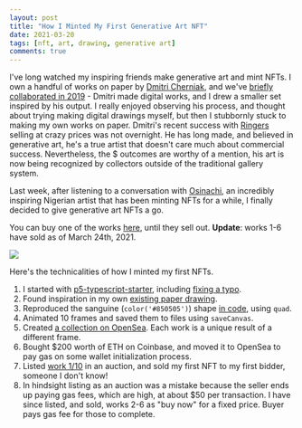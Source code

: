 ```yaml
---
layout: post
title: "How I Minted My First Generative Art NFT"
date: 2021-03-20
tags: [nft, art, drawing, generative art]
comments: true
---
```

I've long watched my inspiring friends make generative art and mint NFTs. I own a handful of works on paper by [Dmitri Cherniak](https://linktr.ee/dmitricherniak), and we've [briefly collaborated in 2019](https://www.instagram.com/p/BtuX53IHMBx/) - Dmitri made digital works, and I drew a smaller set inspired by his output. I really enjoyed observing his process, and thought about trying making digital drawings myself, but then I stubbornly stuck to making my own works on paper. Dmitri's recent success with [Ringers](https://opensea.io/assets/art-blocks?search%5BstringTraits%5D%5B0%5D%5Bname%5D=Ringers&search%5BstringTraits%5D%5B0%5D%5Bvalues%5D%5B0%5D=All%20Ringers) selling at crazy prices was not overnight. He has long made, and believed in generative art, he's a true artist that doesn't care much about commercial success. Nevertheless, the $ outcomes are worthy of a mention, his art is now being recognized by collectors outside of the traditional gallery system.

Last week, after listening to a conversation with [Osinachi](https://twitter.com/osinachiart), an incredibly inspiring Nigerian artist that has been minting NFTs for a while, I finally decided to give generative art NFTs a go.

You can buy one of the works [here](https://opensea.io/collection/generative-sanguines), until they sell out. **Update**: works 1-6 have sold as of March 24th, 2021.

![](https://raw.githubusercontent.com/dblock/p5art/master/shape.gif)

Here's the technicalities of how I minted my first NFTs.

1. I started with [p5-typescript-starter](https://github.com/Gaweph/p5-typescript-starter), including [fixing a typo](https://github.com/Gaweph/p5-typescript-starter/pull/14).
2. Found inspiration in my own [existing paper drawing](https://www.instagram.com/p/B9etMYGnMQ3/).
3. Reproduced the sanguine (`color('#850505')`) shape [in code](https://github.com/dblock/p5art/blob/master/sketch/sketch.ts#L28), using `quad`.
4. Animated 10 frames and saved them to files using `saveCanvas`.
5. Created [a collection on OpenSea](https://opensea.io/collection/generative-sanguines). Each work is a unique result of a different frame.
6. Bought $200 worth of ETH on Coinbase, and moved it to OpenSea to pay gas on some wallet initialization process.
7. Listed [work 1/10](https://opensea.io/assets/0x495f947276749ce646f68ac8c248420045cb7b5e/48718886585399041049872855307944290111042886289234588241181420742469385977857) in an auction, and sold my first NFT to my first bidder, someone I don't know!
8. In hindsight listing as an auction was a mistake because the seller ends up paying gas fees, which are high, at about $50 per transaction. I have since listed, and sold, works 2-6 as "buy now" for a fixed price. Buyer pays gas fee for those to complete.
